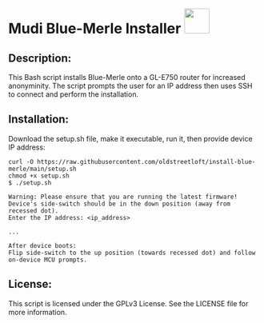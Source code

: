 # Mudi Blue-Merle Installer <img src="https://user-images.githubusercontent.com/95660759/234453418-60f008a9-632b-4d48-bc9d-218ce659d304.png" width="50" height="50">
## Description:
This Bash script installs Blue-Merle onto a GL-E750 router for increased anonyminity. The script prompts the user for an IP address then uses SSH to connect and perform the installation.

## Installation:
Download the setup.sh file, make it executable, run it, then provide device IP address:

```
curl -O https://raw.githubusercontent.com/oldstreetloft/install-blue-merle/main/setup.sh
chmod +x setup.sh
$ ./setup.sh
```
```
Warning: Please ensure that you are running the latest firmware!
Device's side-switch should be in the down position (away from recessed dot).
Enter the IP address: <ip_address>

...

After device boots:
Flip side-switch to the up position (towards recessed dot) and follow on-device MCU prompts.
```

## License:
This script is licensed under the GPLv3 License. See the LICENSE file for more information.
